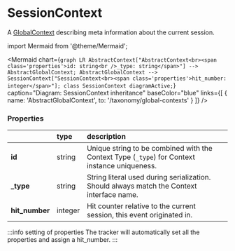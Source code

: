 # SessionContext

A [GlobalContext](/taxonomy/reference/global-contexts/overview.md) describing meta information about the current session.

import Mermaid from '@theme/Mermaid';

<Mermaid chart={`
	graph LR
        AbstractContext["AbstractContext<br><span class='properties'>id: string<br />_type: string</span>"] --> AbstractGlobalContext;
        AbstractGlobalContext --> SessionContext["SessionContext<br><span class='properties'>hit_number: integer</span>"];
    class SessionContext diagramActive;
`} 
  caption="Diagram: SessionContext inheritance" 
  baseColor="blue" 
  links={[
        { name: 'AbstractGlobalContext', to: '/taxonomy/global-contexts' }
]}
/>

### Properties
|                 | type      | description
| :--             | :--       | :--           
| **id**    | string      | Unique string to be combined with the Context Type (`_type`) for Context instance uniqueness.
| **_type** | string      | String literal used during serialization. Should always match the Context interface name.     
| **hit_number**  | integer   | Hit counter relative to the current session, this event originated in.

:::info setting of properties
The tracker will automatically set all the properties and assign a hit_number.
:::
